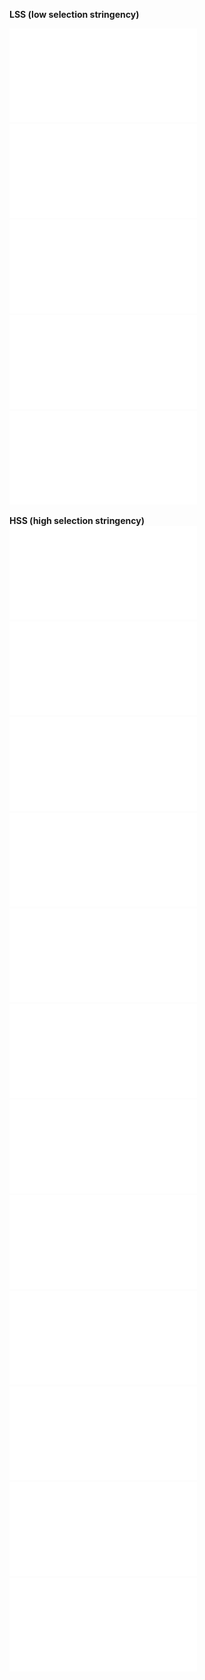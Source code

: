 **LSS (low selection stringency)**

![WT-7th-library-LSS__7-WU-FF.WUPA.WTref.aa.frequencies.pdf](WT-7th-library-LSS__7-WU-FF.WUPA.WTref.aa.frequencies.pdf)
![Alpha-7th-library-LSS__7-BR-CC.BRPA.WTref.aa.frequencies.pdf](Alpha-7th-library-LSS__7-BR-CC.BRPA.WTref.aa.frequencies.pdf)
![Beta-7th-library-LSS__7-SA-AA.SAPA.WTref.aa.frequencies.pdf](Beta-7th-library-LSS__7-SA-AA.SAPA.WTref.aa.frequencies.pdf)
![RBD-v48-7th-library-LSS__7-RY-BB.RYPA.WTref.aa.frequencies.pdf](RBD-v48-7th-library-LSS__7-RY-BB.RYPA.WTref.aa.frequencies.pdf)
![BA1-7th-library-LSS__7-OM-EE.OMPA.WTref.aa.frequencies.pdf](BA1-7th-library-LSS__7-OM-EE.OMPA.WTref.aa.frequencies.pdf)

**HSS (high selection stringency)**
![WT-unsorted__D5.WT1.WTref.aa.frequencies.pdf](WT-unsorted__D5.WT1.WTref.aa.frequencies.pdf)
![WT-2nd-round-of-sort__H5.WT2.WTref.aa.frequencies.pdf](WT-2nd-round-of-sort__H5.WT2.WTref.aa.frequencies.pdf)
![WT-4th-round-of-sort__D6.WT4.WTref.aa.frequencies.pdf](WT-4th-round-of-sort__D6.WT4.WTref.aa.frequencies.pdf)
![I358F-unsorted__E5.I3.WTref.aa.frequencies.pdf](I358F-unsorted__E5.I3.WTref.aa.frequencies.pdf)
![I358F-2nd-round-of-sort__A6.I3.WTref.aa.frequencies.pdf](I358F-2nd-round-of-sort__A6.I3.WTref.aa.frequencies.pdf)
![I358F-4th-round-of-sort__E6.I34.WTref.aa.frequencies.pdf](I358F-4th-round-of-sort__E6.I34.WTref.aa.frequencies.pdf)
![BA1-unsorted__F5.B1.WTref.aa.frequencies.pdf](BA1-unsorted__F5.B1.WTref.aa.frequencies.pdf)
![BA1-2nd-round-of-sort__B6.BM.WTref.aa.frequencies.pdf](BA1-2nd-round-of-sort__B6.BM.WTref.aa.frequencies.pdf)
![BA1-4th-round-of-sort__F6.BA1.WTref.aa.frequencies.pdf](BA1-4th-round-of-sort__F6.BA1.WTref.aa.frequencies.pdf)
![BA2-unsorted__G5.B2.WTref.aa.frequencies.pdf](BA2-unsorted__G5.B2.WTref.aa.frequencies.pdf)
![BA2-2nd-round-of-sort__C6.BA2.WTref.aa.frequencies.pdf](BA2-2nd-round-of-sort__C6.BA2.WTref.aa.frequencies.pdf)
![BA2-4th-round-of-sort__G6.BA2.WTref.aa.frequencies.pdf](BA2-4th-round-of-sort__G6.BA2.WTref.aa.frequencies.pdf)
